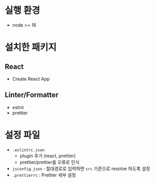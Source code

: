# 실행 환경

-   node >= 16

# 설치한 패키지

## React
-   Create React App

## Linter/Formatter

-   eslint
-   prettier

# 설정 파일

-   `.eslintrc.json`
    - plugin 추가 (react, prettier)
    - prettier/prettier를 오류로 인식
-   `jsconfig.json` : 절대경로로 입력하면 `src` 기준으로 resolve 하도록 설정
-   `.prettierrc` : Prettier 세부 설정
